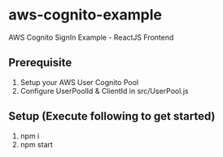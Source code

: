 # aws-cognito-example
AWS Cognito SignIn Example - ReactJS Frontend

## Prerequisite
  1. Setup your AWS User Cognito Pool
  2. Configure UserPoolId & ClientId in src/UserPool.js
  
## Setup (Execute following to get started)
  1. npm i 
  2. npm start
  
